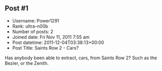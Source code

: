 ## Post #1
- Username: Power1291
- Rank: ultra-n00b
- Number of posts: 2
- Joined date: Fri Nov 11, 2011 7:55 am
- Post datetime: 2011-12-04T03:38:13+00:00
- Post Title: Saints Row 2 - Cars?

Has anybody been able to extract, cars, from Saints Row 2?
Such as the Bezier, or the Zenith.
